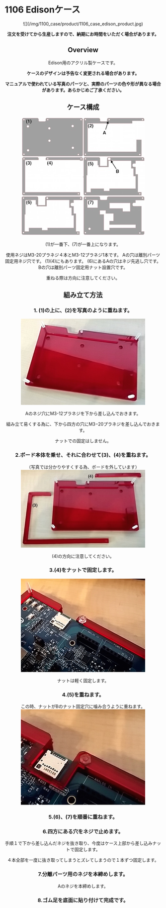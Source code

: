 # 1106 Edisonケース
<center>
![](/img/1100_case/product/1106_case_edison_product.jpg)
<!--COLORME-->

**注文を受けてから生産しますので、納期にお時間をいただく場合があります。**

## Overview
Edison用のアクリル製ケースです。

**ケースのデザインは予告なく変更される場合があります。**

**マニュアルで使われている写真のパーツと、実際のパーツの色や形が異なる場合があります。あらかじめご了承ください。**

## ケース構成

![](/img/1100_case/manual/edsn_00.jpg)

(1)が一番下、(7)が一番上になります。

使用ネジはM3-20プラネジ４本とM3-12プラネジ1本です。
Aの穴は離別パーツ固定用ネジ穴です。
(1)(4)にもあります。
(6)にあるAの穴はネジ先逃し穴です。
Bの穴は離別パーツ固定用ナット設置穴です。

重ねる際は方向に注意してください。

## 組み立て方法
### 1.  (1)の上に、(2)を写真のように重ねます。
![](/img/1100_case/manual/edsn_01.jpg)

Aのネジ穴にM3-12プラネジを下から差し込んでおきます。

組み立て易くする為に、下から四方の穴にM3−20プラネジを差し込んでおきます。

ナットでの固定はしません。

### 2.ボード本体を乗せ、それに合わせて(3)、(4)を重ねます。
（写真では分かりやすくする為、ボードを外しています）
![](/img/1100_case/manual/edsn_02.jpg)

(4)の方向に注意してください。

### 3.(4)をナットで固定します。
![](/img/1100_case/manual/edsn_03.jpg)

ナットは軽く固定します。

### 4.(5)を重ねます。
この時、ナットがBのナット固定穴に噛み合うように重ねます。
![](/img/1100_case/manual/edsn_04.jpg)

### 5.(6)、(7)を順番に重ねます。

### 6.四方にある穴をネジで止めます。
手順１で下から差し込んだネジを抜き取り、今度はケース上部から差し込みナットで固定します。

４本全部を一度に抜き取ってしまうとズレてしまうので１本ずつ固定します。

### 7.分離パーツ用のネジを本締めします。
Aのネジを本締めします。

### 8.ゴム足を底面に貼り付けて完成です。